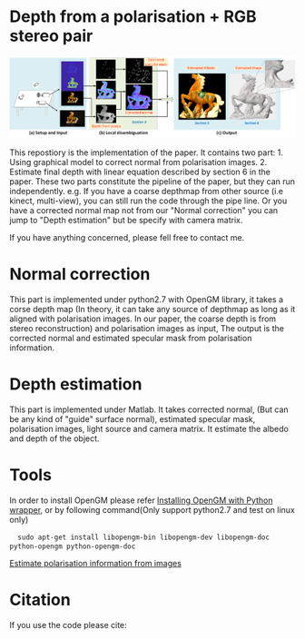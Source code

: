 # Depth from a polarisation + RGB stereo pair
![alt text](https://github.com/AmosZhu/CVPR2019/blob/master/Illustration.png)

This repostiory is the implementation of the paper. It contains two part: 1. Using graphical model to correct normal from polarisation images. 2. Estimate final depth with linear equation described by section 6 in the paper. These two parts constitute the pipeline of the paper, but they can run independently. e.g. If you have a coarse depthmap from other source (i.e kinect, multi-view), you can still run the code through the pipe line. Or you have a corrected normal map not from our "Normal correction" you can jump to "Depth estimation" but be specify with camera matrix.

If you have anything concerned, please fell free to contact me. 

# Normal correction
This part is implemented under python2.7 with OpenGM library, it takes a corse depth map (In theory, it can take any source of depthmap as long as it aligned with polarisation images. In our paper, the coarse depth is from stereo reconstruction) and polarisation images as input, The output is the corrected normal and estimated specular mask from polarisation information.

# Depth estimation
This part is implemented under Matlab. It takes corrected normal, (But can be any kind of "guide" surface normal), estimated specular mask, polarisation images, light source and camera matrix. It estimate the albedo and depth of the object.

# Tools

In order to install OpenGM please refer [Installing OpenGM with Python wrapper](https://memoryaux.wordpress.com/2014/08/15/installing-opengm-with-python-wrapper/), or by following command(Only support python2.7 and test on linux only)

      sudo apt-get install libopengm-bin libopengm-dev libopengm-doc python-opengm python-opengm-doc
      
 [Estimate polarisation information from images](https://github.com/waps101/depth-from-polarisation)
 

# Citation
If you use the code please cite:
